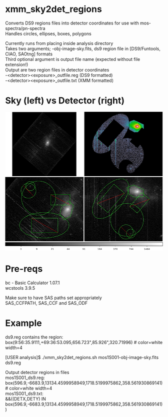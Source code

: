 # xmm_sky2det_regions  
  
Converts DS9 regions files into detector coordinates for use with mos-spectra/pn-spectra  
Handles circles, ellipses, boxes, polygons  
  
Currently runs from placing inside analysis directory  
Takes two arguments; <detector><exposure>-obj-image-sky.fits, ds9 region file in [DS9/Funtools, CIAO, SAOtng] formats  
Third optional argument is output file name (expected without file extension!)  
Output are two region files in detector coordinates  
  -&lt;detector&gt;&lt;exposure&gt;_outfile.reg (DS9 formatted)  
  -&lt;detector&gt;&lt;exposure&gt;_outfile.txt (XMM formatted)  

# Sky (left) vs Detector (right)
![This is an image](/ds9_sky_vs_detector.jpeg)
  
# Pre-reqs  
bc - Basic Calculator 1.07.1  
wcstools 3.9.5  
  
Make sure to have SAS paths set appropriately  
SAS_CCFPATH, SAS_CCF and SAS_ODF  
  
# Example  
  
ds9.reg contains the region:  
 box(9:56:35.9111,+69:36:53.095,656.723",85.926",320.71996) # color=white width=4  
  
[USER analysis]$ ./xmm_sky2det_regions.sh mos1S001-obj-image-sky.fits ds9.reg  
  
Output detector regions in files  
 mos1S001_ds9.reg:  
  box(596.9,-6683.9,13134.4599958949,1718.5199975862,358.561930869141) # color=white width=4  
 mos1S001_ds9.txt:  
  &&((DETX,DETY) IN box(596.9,-6683.9,13134.4599958949,1718.5199975862,358.561930869141))  
